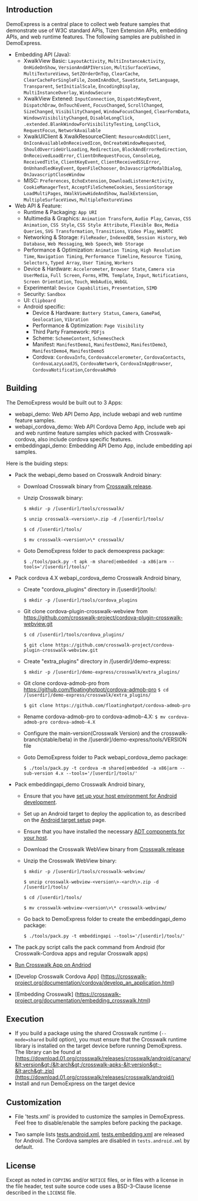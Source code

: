 ## Introduction

DemoExpress is a central place to collect web feature samples that demonstrate use of W3C standard APIs, Tizen Extension APIs, embedding APIs, and web runtime features. The following samples are published in DemoExpress.
* Embedding API (Java): 
  * XwalkView Basic: `LayoutActivity`, `MultiInstanceActivity`, `OnHideOnShow`, `VersionAndAPIVersion`, `MultiSurfaceViews`, `MultiTextureViews`, `SetZOrderOnTop`, `ClearCache`, `ClearCacheForSingleFile`, `ZoomInAndOut`, `SaveState`, `SetLanguage`, `Transparent`, `SetInitialScale`, `EncodingDisplay`, `MultiInstanceOverlay`, `WindowSecure`
  * XwalkView Extened: `InputConnection`, `DispatchKeyEvent`, `DispatchDraw`, `OnTouchEvent`, `FocusChanged`, `ScrollChanged`, `SizeChanged`, `VisibilityChanged`, `WindowFocusChanged`, `ClearFormData`, `WindowsVisibilityChanged`, `DisableLongClick`, `.extended.BlankWindowForVisibilityTesting`, `LongClick`, `RequestFocus`, `NetworkAvailable` 
  * XwalkUIClient & XwalkResourceClient: `ResourceAndUIClient`, `OnIconAvailableOnReceivedIcon`, `OnCreateWindowRequested`, `ShouldOverrideUrlLoading`, `Redirection`, `BlockAndErrorRedirection`, `OnReceivedLoadError`, `ClientOnRequestFocus`, `ConsoleLog`, `ReceivedTitle`, `ClientKeyEvent`, `ClientReceivedSSLError`, `OnUnhandledKeyEvent`, `OpenFileChooser`, `OnJavascriptModalDialog`, `OnJavascriptCloseWindow`
  * MISC: `Preferences`, `EchoExtension`, `DownloadListenerActivity`, `CookieManagerTest`, `AcceptFileSchemeCookies`, `SessionStorage`
  `LoadMultiPages`, `XWalkViewHideAndShow`, `XwalkExtension`, `MultipleSurfaceViews`, `MultipleTextureViews`
* Web API & Feature:
  * Runtime & Packaging: `App URI`
  * Multimedia & Graphics: `Animation Transform`, `Audio Play`, `Canvas`, `CSS Animation`, `CSS Style`, `CSS Style Attribute`, `Flexible Box`, `Media Queries`, `SVG Transformation`, `Transitions`, `Video Play`, `WebRTC`
  * Networking & Storage: `FileReader`, `IndexedDB`, `Session History`, `Web Database`, `Web Messaging`, `Web Speech`, `Web Storage`
  * Performance & Optimization: `Animation Timing`,  `High Resolution Time`, `Navigation Timing`, `Performance Timeline`, `Resource Timing`, `Selectors`, `Typed Array`, `User Timing`, `Workers`
  * Device & Hardware: `Accelerometer`, `Browser State`, `Camera via UserMedia`, `Full Screen`, `Forms`, `HTML Template`, `Input`, `Notifications`, `Screen Orientation`, `Touch`, `WebAudio`, `WebGL`
  * Experimental: `Device Capabilities`, `Presentation`, `SIMD`
  * Security: `Sandbox`
  * UI: `Clipboard`
  * Android specific:
    * Device & Hardware: `Battery Status`, `Camera`, `GamePad`, `Geolocation`, `Vibration`
    * Performance & Optimization: `Page Visibility`
    * Third Party Framework: `PDFjs`
    * Scheme: `SchemeContent`, `SchemesCheck`
    * Manifest: `ManifestDemo1`, `ManifestDemo2`, `ManifestDemo3`, `ManifestDemo4`, `ManifestDemo5`
    * Cordova: `CordovaInfo`, `CordovaAccelerometer`, `CordovaContacts`, `CordovaLazyLoadJS`, `CordovaNetwork`, `CordovaInAppBrowser`, `CordovaNotification`,`CordovaAdMob`

## Building
The DemoExpress would be built out to 3 Apps:
* webapi_demo: Web API Demo App, include webapi and web runtime feature samples.
* webapi_cordova_demo: Web API Cordova Demo App, include web api and web runtime feature samples which packed with Crosswalk-cordova, also include cordova specific features.
* embeddingapi_demo: Embedding API Demo App, include embedding api samples.

Here is the buiding steps:
* Pack the webapi_demo based on Crosswalk Android binary:
  * Download Crosswalk binary from [Crosswalk release](https://download.01.org/crosswalk/releases/crosswalk/android/).
  * Unzip Crosswalk binary:

    `$ mkdir -p /[userdir]/tools/crosswalk/`

    `$ unzip crosswalk-<version\>.zip -d /[userdir]/tools/`

    `$ cd /[userdir]/tools/`

    `$ mv crosswalk-<version\>\* crosswalk/`

  * Goto DemoExpress folder to pack demoexpress package:

    `$ ./tools/pack.py -t apk -m shared|embedded -a x86|arm --tools='/[userdir]/tools/'`

* Pack cordova 4.X webapi_cordova_demo Crosswalk Android binary,
  * Create "cordova_plugins" directory in /[userdir]/tools/:

    `$ mkdir -p /[userdir]/tools/cordova_plugins`

  * Git clone cordova-plugin-crosswalk-webview from https://github.com/crosswalk-project/cordova-plugin-crosswalk-webview.git

    `$ cd /[userdir]/tools/cordova_plugins/`

    `$ git clone https://github.com/crosswalk-project/cordova-plugin-crosswalk-webview.git`

  * Create "extra_plugins" directory in /[userdir]/demo-express:

    `$ mkdir -p /[userdir]/demo-express/crosswalk/extra_plugins/`

  * Git clone cordova-admob-pro from https://github.com/floatinghotpot/cordova-admob-pro
    `$ cd /[userdir]/demo-express/crosswalk/extra_plugins/`

    `$ git clone https://github.com/floatinghotpot/cordova-admob-pro`

  * Rename cordova-admob-pro to cordova-admob-4.X:
    `$ mv cordova-admob-pro cordova-admob-4.X`

  * Configure the main-version(Crosswalk Version) and the crosswalk-branch(stable/beta) in the /[userdir]/demo-express/tools/VERSION file

  * Goto DemoExpress folder to Pack webapi_cordova_demo package:

    `$ ./tools/pack.py -t cordova -m shared|embedded -a x86|arm --sub-version 4.x --tools='/[userdir]/tools/'`

* Pack embeddingapi_demo Crosswalk Android binary,
  * Ensure that you have [set up your host environment for Android development](https://crosswalk-project.org/documentation/getting_started/linux_host_setup.html).
  * Set up an Android target to deploy the application to, as described on the [Android target setup](https://crosswalk-project.org/documentation/getting_started/android_target_setup.html) page.
  * Ensure that you have installed the necessary [ADT components for your host](http://developer.android.com/tools/sdk/eclipse-adt.html).
  * Download the Crosswalk WebView binary from [Crosswalk release](https://download.01.org/crosswalk/releases/crosswalk/android/)
  * Unzip the Crosswalk WebView binary:

    `$ mkdir -p /[userdir]/tools/crosswalk-webview/`

    `$ unzip crosswalk-webview-<version\>-<arch\>.zip -d /[userdir]/tools/`

    `$ cd /[userdir]/tools/`

    `$ mv crosswalk-webview-<version\>\* crosswalk-webview/`

  * Go back to DemoExpress folder to create the embeddingapi_demo package:

    `$ ./tools/pack.py -t embeddingapi --tools='/[userdir]/tools/'`

* The pack.py script calls the pack command from Android (for Crosswalk-Cordova apps and regular Crosswalk apps)
 * [Run Crosswalk App on Andriod](https://crosswalk-project.org/documentation/getting_started/run_on_android.html)
 * [Develop Crosswalk Cordova App] (https://crosswalk-project.org/documentation/cordova/develop_an_application.html)
 * [Embedding Crosswalk] (https://crosswalk-project.org/documentation/embedding_crosswalk.html)

## Execution
* If you build a package using the shared Crosswalk runtime (`--mode=shared` build option), you must ensure that the Crosswalk runtime library is installed on the target device before running DemoExpress. The library can be found at [https://download.01.org/crosswalk/releases/crosswalk/android/canary/&lt;version&gt;/&lt;arch&gt;/crosswalk-apks-&lt;version&gt;-&lt;arch&gt;.zip](https://download.01.org/crosswalk/releases/crosswalk/android/)
* Install and run DemoExpress on the target device

## Customization

* File 'tests.xml' is provided to customize the samples in DemoExpress. Feel free to disable/enable the samples before packing the package.

* Two sample lists [tests.android.xml](https://github.com/crosswalk-project/demo-express/blob/master/tests.android.xml), [tests.embedding.xml](https://github.com/crosswalk-project/demo-express/blob/master/tests.embedding.xml) are released for Android. The Cordova samples are disabled in `tests.android.xml` by default.

## License

Except as noted in `COPYING` and/or `NOTICE` files, or in files with a license in the file header, test suite source code uses a BSD-3-Clause license described in the
`LICENSE` file.
